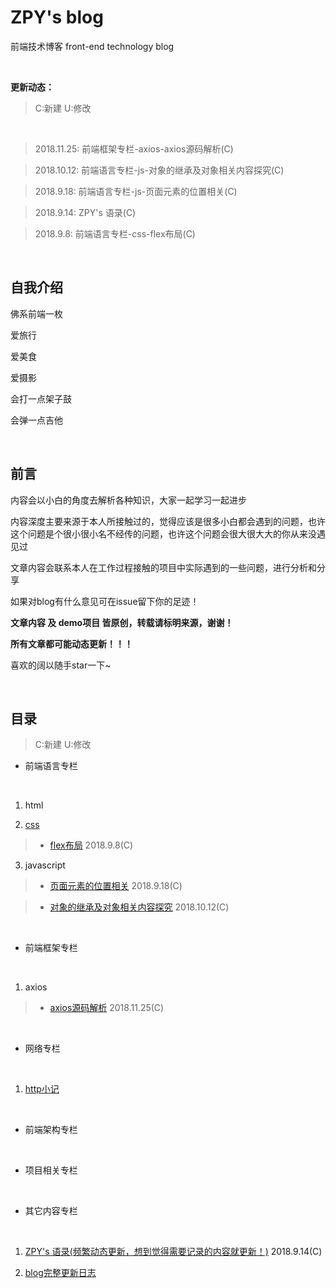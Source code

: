 # ZPY's blog
前端技术博客 front-end technology blog

<br>

**更新动态：**

> C:新建
> U:修改

<br>

> 2018.11.25: 前端框架专栏-axios-axios源码解析(C)

> 2018.10.12: 前端语言专栏-js-对象的继承及对象相关内容探究(C)

> 2018.9.18: 前端语言专栏-js-页面元素的位置相关(C)

> 2018.9.14: ZPY's 语录(C)

> 2018.9.8: 前端语言专栏-css-flex布局(C)

<br>

## 自我介绍

佛系前端一枚

爱旅行

爱美食

爱摄影

会打一点架子鼓

会弹一点吉他

<br>

## 前言

内容会以小白的角度去解析各种知识，大家一起学习一起进步

内容深度主要来源于本人所接触过的，觉得应该是很多小白都会遇到的问题，也许这个问题是个很小很小名不经传的问题，也许这个问题会很大很大大的你从来没遇见过

文章内容会联系本人在工作过程接触的项目中实际遇到的一些问题，进行分析和分享

如果对blog有什么意见可在issue留下你的足迹！

**文章内容 及 demo项目 皆原创，转载请标明来源，谢谢！**

**所有文章都可能动态更新！！！**

喜欢的阔以随手star一下~

<br>
   
## 目录

> C:新建
> U:修改

* 前端语言专栏

<br>

1. html

2. [css](/language/css)

> * [flex布局](/language/css/flex.md) 2018.9.8(C)

3. javascript

> * [页面元素的位置相关](/language/js/elementPosition.md) 2018.9.18(C)

> * [对象的继承及对象相关内容探究](/language/js/objectInherit.md) 2018.10.12(C)

<br>

* 前端框架专栏

<br>

1. axios

> * [axios源码解析](/library/axios/axios_code_analysis.md) 2018.11.25(C)

<br>

* 网络专栏

<br>

1. [http小记](/network/http/http_notes.md)

<br>

* 前端架构专栏

<br>

* 项目相关专栏

<br>

* 其它内容专栏

<br>

1. [ZPY's 语录(频繁动态更新，想到觉得需要记录的内容就更新！)](/other/experience/experience.md) 2018.9.14(C)

2. [blog完整更新日志](/other/updateLog/updateLog.md)
